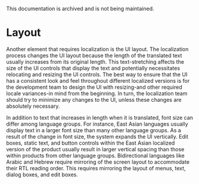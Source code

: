 This documentation is archived and is not being maintained.

# Layout

Another element that requires localization is the UI layout. The localization process changes the UI layout because the length of the translated text usually increases from its original length. This text-stretching affects the size of the UI controls that display the text and potentially necessitates relocating and resizing the UI controls. The best way to ensure that the UI has a consistent look and feel throughout different localized versions is for the development team to design the UI with resizing-and other required locale variances-in mind from the beginning. In turn, the localization team should try to minimize any changes to the UI, unless these changes are absolutely necessary.

In addition to text that increases in length when it is translated, font size can differ among language groups. For instance, East Asian languages usually display text in a larger font size than many other language groups. As a result of the change in font size, the system expands the UI vertically. Edit boxes, static text, and button controls within the East Asian localized version of the product usually result in larger vertical spacing than those within products from other language groups. Bidirectional languages like Arabic and Hebrew require mirroring of the screen layout to accommodate their RTL reading order. This requires mirroring the layout of menus, text, dialog boxes, and edit boxes.



